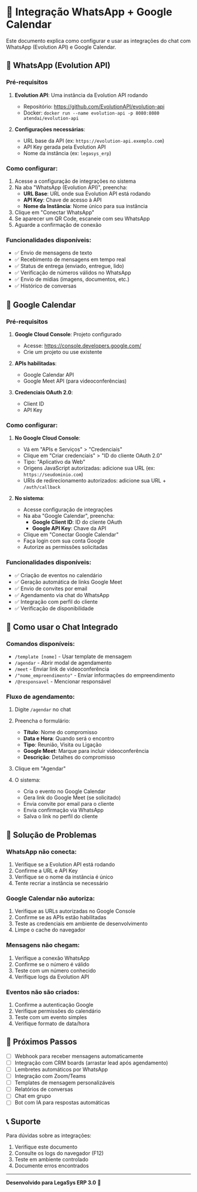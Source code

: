 # 🔗 Integração WhatsApp + Google Calendar

Este documento explica como configurar e usar as integrações do chat com WhatsApp (Evolution API) e Google Calendar.

## 📱 WhatsApp (Evolution API)

### Pré-requisitos

1. **Evolution API**: Uma instância da Evolution API rodando
   - Repositório: https://github.com/EvolutionAPI/evolution-api
   - Docker: `docker run --name evolution-api -p 8080:8080 atendai/evolution-api`

2. **Configurações necessárias**:
   - URL base da API (ex: `https://evolution-api.exemplo.com`)
   - API Key gerada pela Evolution API
   - Nome da instância (ex: `legasys_erp`)

### Como configurar:

1. Acesse a configuração de integrações no sistema
2. Na aba "WhatsApp (Evolution API)", preencha:
   - **URL Base**: URL onde sua Evolution API está rodando
   - **API Key**: Chave de acesso à API
   - **Nome da Instância**: Nome único para sua instância
3. Clique em "Conectar WhatsApp"
4. Se aparecer um QR Code, escaneie com seu WhatsApp
5. Aguarde a confirmação de conexão

### Funcionalidades disponíveis:

- ✅ Envio de mensagens de texto
- ✅ Recebimento de mensagens em tempo real
- ✅ Status de entrega (enviado, entregue, lido)
- ✅ Verificação de números válidos no WhatsApp
- ✅ Envio de mídias (imagens, documentos, etc.)
- ✅ Histórico de conversas

## 📅 Google Calendar

### Pré-requisitos

1. **Google Cloud Console**: Projeto configurado
   - Acesse: https://console.developers.google.com/
   - Crie um projeto ou use existente

2. **APIs habilitadas**:
   - Google Calendar API
   - Google Meet API (para videoconferências)

3. **Credenciais OAuth 2.0**:
   - Client ID
   - API Key

### Como configurar:

1. **No Google Cloud Console**:
   - Vá em "APIs e Serviços" > "Credenciais"
   - Clique em "Criar credenciais" > "ID do cliente OAuth 2.0"
   - Tipo: "Aplicativo da Web"
   - Origens JavaScript autorizadas: adicione sua URL (ex: `https://seudominio.com`)
   - URIs de redirecionamento autorizados: adicione sua URL + `/auth/callback`

2. **No sistema**:
   - Acesse configuração de integrações
   - Na aba "Google Calendar", preencha:
     - **Google Client ID**: ID do cliente OAuth
     - **Google API Key**: Chave da API
   - Clique em "Conectar Google Calendar"
   - Faça login com sua conta Google
   - Autorize as permissões solicitadas

### Funcionalidades disponíveis:

- ✅ Criação de eventos no calendário
- ✅ Geração automática de links Google Meet
- ✅ Envio de convites por email
- ✅ Agendamento via chat do WhatsApp
- ✅ Integração com perfil do cliente
- ✅ Verificação de disponibilidade

## 💬 Como usar o Chat Integrado

### Comandos disponíveis:

- `/template [nome]` - Usar template de mensagem
- `/agendar` - Abrir modal de agendamento
- `/meet` - Enviar link de videoconferência
- `/"nome_empreendimento"` - Enviar informações do empreendimento
- `/@responsavel` - Mencionar responsável

### Fluxo de agendamento:

1. Digite `/agendar` no chat
2. Preencha o formulário:
   - **Título**: Nome do compromisso
   - **Data e Hora**: Quando será o encontro
   - **Tipo**: Reunião, Visita ou Ligação
   - **Google Meet**: Marque para incluir videoconferência
   - **Descrição**: Detalhes do compromisso

3. Clique em "Agendar"
4. O sistema:
   - Cria o evento no Google Calendar
   - Gera link do Google Meet (se solicitado)
   - Envia convite por email para o cliente
   - Envia confirmação via WhatsApp
   - Salva o link no perfil do cliente

## 🔧 Solução de Problemas

### WhatsApp não conecta:

1. Verifique se a Evolution API está rodando
2. Confirme a URL e API Key
3. Verifique se o nome da instância é único
4. Tente recriar a instância se necessário

### Google Calendar não autoriza:

1. Verifique as URLs autorizadas no Google Console
2. Confirme se as APIs estão habilitadas
3. Teste as credenciais em ambiente de desenvolvimento
4. Limpe o cache do navegador

### Mensagens não chegam:

1. Verifique a conexão WhatsApp
2. Confirme se o número é válido
3. Teste com um número conhecido
4. Verifique logs da Evolution API

### Eventos não são criados:

1. Confirme a autenticação Google
2. Verifique permissões do calendário
3. Teste com um evento simples
4. Verifique formato de data/hora

## 🚀 Próximos Passos

- [ ] Webhook para receber mensagens automaticamente
- [ ] Integração com CRM boards (arrastar lead após agendamento)
- [ ] Lembretes automáticos por WhatsApp
- [ ] Integração com Zoom/Teams
- [ ] Templates de mensagem personalizáveis
- [ ] Relatórios de conversas
- [ ] Chat em grupo
- [ ] Bot com IA para respostas automáticas

## 📞 Suporte

Para dúvidas sobre as integrações:

1. Verifique este documento
2. Consulte os logs do navegador (F12)
3. Teste em ambiente controlado
4. Documente erros encontrados

---

**Desenvolvido para LegaSys ERP 3.0** 🏢